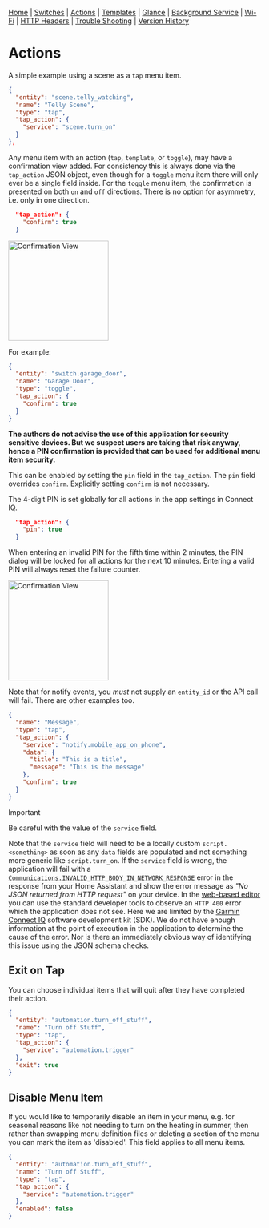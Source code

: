 [Home](../README.md) | [Switches](Switches.md) | [Actions](Actions.md) | [Templates](Templates.md) | [Glance](Glance.md) | [Background Service](../BackgroundService.md) | [Wi-Fi](../Wi-Fi.md) | [HTTP Headers](../HTTP_Headers.md) | [Trouble Shooting](../TroubleShooting.md) | [Version History](../HISTORY.md)


# Actions

A simple example using a scene as a `tap` menu item.

```json
{
  "entity": "scene.telly_watching",
  "name": "Telly Scene",
  "type": "tap",
  "tap_action": {
    "service": "scene.turn_on"
  }
},
```

Any menu item with an action (`tap`, `template`, or `toggle`), may have a confirmation view added. For consistency this is always done via the `tap_action` JSON object, even though for a `toggle` menu item there will only ever be a single field inside. For the `toggle` menu item, the confirmation is presented on both `on` and `off` directions. There is no option for asymmetry, i.e. only in one direction.

```json
  "tap_action": {
    "confirm": true
  }
```

<img src="../images/confirmation_view.png" width="200" title="Confirmation View"/>

For example:

```json
{
  "entity": "switch.garage_door",
  "name": "Garage Door",
  "type": "toggle",
  "tap_action": {
    "confirm": true
  }
}
```

**The authors do not advise the use of this application for security sensitive devices. But we suspect users are taking that risk anyway, hence a PIN confirmation is provided that can be used for additional menu item security.**

This can be enabled by setting the `pin` field in the `tap_action`. The `pin` field overrides `confirm`. Explicitly setting `confirm` is not necessary.

The 4-digit PIN is set globally for all actions in the app settings in Connect IQ.

```json
  "tap_action": {
    "pin": true
  }
```

When entering an invalid PIN for the fifth time within 2 minutes, the PIN dialog will be locked for all actions for the next 10 minutes. Entering a valid PIN will always reset the failure counter.

<img src="../images/pin_view.png" width="200" title="Confirmation View"/>

Note that for notify events, you _must_ not supply an `entity_id` or the API call will fail. There are other examples too.

```json
{
  "name": "Message",
  "type": "tap",
  "tap_action": {
    "service": "notify.mobile_app_on_phone",
    "data": {
      "title": "This is a title",
      "message": "This is the message"
    },
    "confirm": true
  }
}
```

> [!IMPORTANT]
> Be careful with the value of the `service` field.

Note that the `service` field will need to be a locally custom `script.<something>` as soon as any `data` fields are populated and not something more generic like `script.turn_on`. If the `service` field is wrong, the application will fail with a [`Communications.INVALID_HTTP_BODY_IN_NETWORK_RESPONSE`](https://developer.garmin.com/connect-iq/api-docs/Toybox/Communications.html) error in the response from your Home Assistant and show the error message as _"No JSON returned from HTTP request"_ on your device. In the [web-based editor](https://house-of-abbey.github.io/GarminHomeAssistant/web/) you can use the standard developer tools to observe an `HTTP 400` error which the application does not see. Here we are limited by the [Garmin Connect IQ](https://developer.garmin.com/connect-iq/overview/) software development kit (SDK). We do not have enough information at the point of execution in the application to determine the cause of the error. Nor is there an immediately obvious way of identifying this issue using the JSON schema checks.

## Exit on Tap

You can choose individual items that will quit after they have completed their action.

```json
{
  "entity": "automation.turn_off_stuff",
  "name": "Turn off Stuff",
  "type": "tap",
  "tap_action": {
    "service": "automation.trigger"
  },
  "exit": true
}
```

## Disable Menu Item

If you would like to temporarily disable an item in your menu, e.g. for seasonal reasons like not needing to turn on the heating in summer, then rather than swapping menu definition files or deleting a section of the menu you can mark the item as 'disabled'. This field applies to all menu items.

```json
{
  "entity": "automation.turn_off_stuff",
  "name": "Turn off Stuff",
  "type": "tap",
  "tap_action": {
    "service": "automation.trigger"
  },
  "enabled": false
}
```
